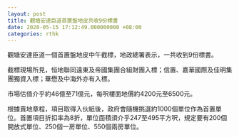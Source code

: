 ```yaml
---
layout: post
title: 觀塘安達臣道首置盤地皮共收9份標書
date: 2020-05-15 17:12:49.000000000 +08:00
categories: rthk
---
```


觀塘安達臣道一個首置盤地皮中午截標，地政總署表示，一共收到9份標書。

截標現場所見，恒地聯同遠東及帝國集團合組財團入標；信置、嘉華國際及佳明集團獨資入標；華懋及中海外亦有入標。

市場估值介乎約46億至71億元，每呎樓面地價約4200元至6500元。

根據賣地章程，項目取得入伙紙後，政府會隨機挑選約1000個單位作為首置單位。首置項目折扣率為8折，單位面積須介乎247至495平方呎，規定要有200個開放式單位、250個一房單位、550個兩房單位。

